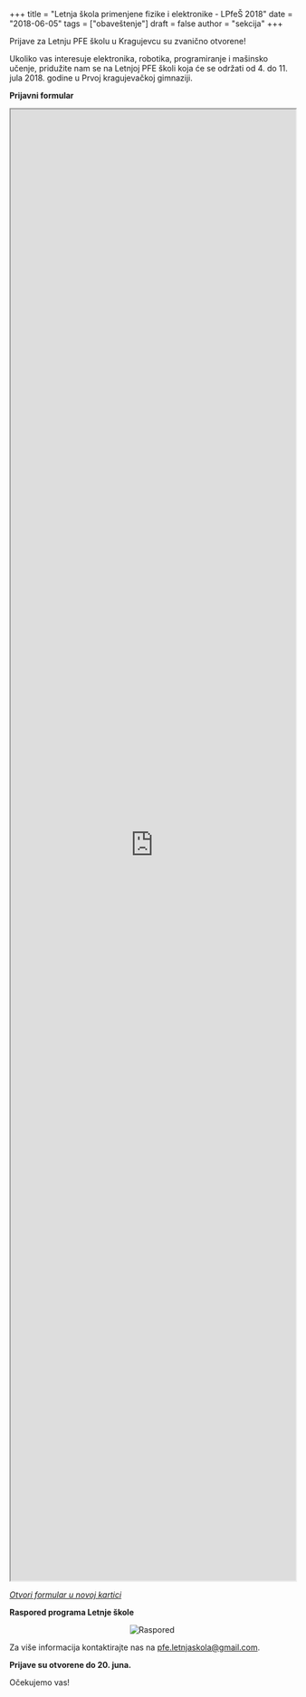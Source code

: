 +++
title = "Letnja škola primenjene fizike i elektronike - LPfeŠ 2018"
date = "2018-06-05"
tags = ["obaveštenje"]
draft = false
author = "sekcija"
+++

Prijave za Letnju PFE školu u Kragujevcu su zvanično otvorene!

Ukoliko vas interesuje elektronika, robotika, programiranje i mašinsko učenje, pridužite nam se na Letnjoj PFE školi koja će se održati od 4. do 11. jula 2018. godine u Prvoj kragujevačkoj gimnaziji.

**Prijavni formular**

<iframe style="width: 100%; min-height: 65vh;" src="https://docs.google.com/forms/d/e/1FAIpQLSdfTPmAx1rigUVpzdLklV1TvXcFjdE3Cu4_rZ6XWiRORvpeaw/viewform">
</iframe>

[*Otvori formular u novoj kartici*](https://docs.google.com/forms/d/e/1FAIpQLSdfTPmAx1rigUVpzdLklV1TvXcFjdE3Cu4_rZ6XWiRORvpeaw/viewform)

**Raspored programa Letnje škole**

<center>

  ![Raspored](/images/raspored-skole-2018.png)

</center>

Za više informacija kontaktirajte nas na [pfe.letnjaskola@gmail.com](mailto:pfe.letnjaskola@gmail.com).

**Prijave su otvorene do 20. juna.**

Očekujemo vas!